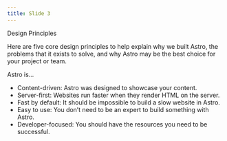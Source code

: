 ```yaml
---
title: Slide 3
---
```


Design Principles

Here are five core design principles to help explain why we built Astro, the problems that it exists to solve, and why Astro may be the best choice for your project or team.

Astro is…

- Content-driven: Astro was designed to showcase your content.
- Server-first: Websites run faster when they render HTML on the server.
- Fast by default: It should be impossible to build a slow website in Astro.
- Easy to use: You don’t need to be an expert to build something with Astro.
- Developer-focused: You should have the resources you need to be successful.

